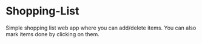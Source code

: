 # Shopping-List
Simple shopping list web app where you can add/delete items.
You can also mark items done by clicking on them.